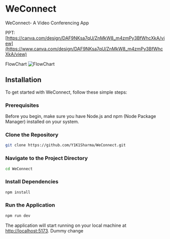 # WeConnect
WeConnect- A Video Conferencing App

PPT:   [https://canva.com/design/DAF9NKsa7qU/ZnMkW8_m4zmPy3BfWhcXkA/view](https://www.canva.com/design/DAF9NKsa7qU/ZnMkW8_m4zmPy3BfWhcXkA/view)

FlowChart
![FlowChart](https://github.com/Y1K1Sharma/WeConnect/blob/main/src/assets/flowchart.png)

## Installation

To get started with WeConnect, follow these simple steps:

### Prerequisites

Before you begin, make sure you have Node.js and npm (Node Package Manager) installed on your system.

### Clone the Repository

```bash
git clone https://github.com/Y1K1Sharma/WeConnect.git
```

### Navigate to the Project Directory

```bash
cd WeConnect
```

### Install Dependencies

```bash
npm install
```

### Run the Application

```bash
npm run dev
```

The application will start running on your local machine at [http://localhost:5173](http://localhost:5173/).
Dummy change
